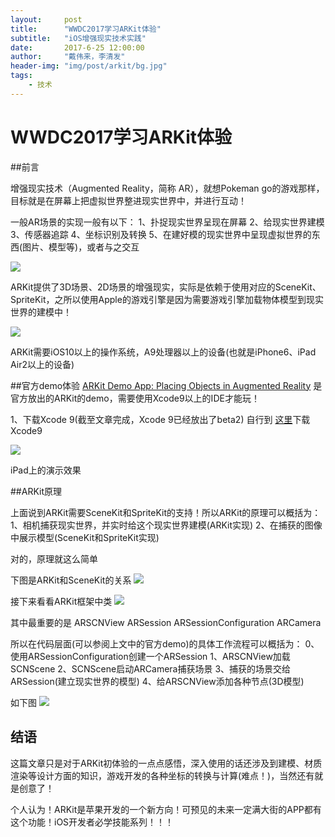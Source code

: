 ```yaml
---
layout:     post
title:      "WWDC2017学习ARKit体验"
subtitle:   "iOS增强现实技术实践"
date:       2017-6-25 12:00:00
author:     "戴伟来，李清发"
header-img: "img/post/arkit/bg.jpg"
tags:
    - 技术
---
```


# WWDC2017学习ARKit体验



##前言



增强现实技术（Augmented Reality，简称 AR），就想Pokeman go的游戏那样，目标就是在屏幕上把虚拟世界整进现实世界中，并进行互动！

一般AR场景的实现一般有以下：
1、扑捉现实世界呈现在屏幕
2、给现实世界建模
3、传感器追踪
4、坐标识别及转换
5、在建好模的现实世界中呈现虚拟世界的东西(图片、模型等)，或者与之交互



![](http://upload-images.jianshu.io/upload_images/6271687-1e42f9d04c5deca6.png?imageMogr2/auto-orient/strip%7CimageView2/2/w/1240)



ARKit提供了3D场景、2D场景的增强现实，实际是依赖于使用对应的SceneKit、SpriteKit，之所以使用Apple的游戏引擎是因为需要游戏引擎加载物体模型到现实世界的建模中！

![](http://upload-images.jianshu.io/upload_images/1455032-17c36e569476d9bb.png?imageMogr2/auto-orient/strip%7CimageView2/2/w/1240)

ARKit需要iOS10以上的操作系统，A9处理器以上的设备(也就是iPhone6、iPad Air2以上的设备)





##官方demo体验
[ARKit Demo App: Placing Objects in Augmented Reality](https://developer.apple.com/sample-code/wwdc/2017/PlacingObjects.zip) 是官方放出的ARKit的demo，需要使用Xcode9以上的IDE才能玩！

1、下载Xcode 9(截至文章完成，Xcode 9已经放出了beta2)
自行到 [这里](https://developer.apple.com/download/)下载Xcode9



![](http://upload-images.jianshu.io/upload_images/6230903-5c26d3dd85f2a1db?imageMogr2/auto-orient/strip%7CimageView2/2/w/1240)

iPad上的演示效果



##ARKit原理



上面说到ARKit需要SceneKit和SpriteKit的支持！所以ARKit的原理可以概括为：
1、相机捕获现实世界，并实时给这个现实世界建模(ARKit实现)
2、在捕获的图像中展示模型(SceneKit和SpriteKit实现)

对的，原理就这么简单

下图是ARKit和SceneKit的关系
![](http://upload-images.jianshu.io/upload_images/6271687-34c56daea7207015.png?imageMogr2/auto-orient/strip%7CimageView2/2/w/1240)

接下来看看ARKit框架中类
![](http://upload-images.jianshu.io/upload_images/6271687-67c0307d6f65392c.png?imageMogr2/auto-orient/strip%7CimageView2/2/w/1240)

其中最重要的是
ARSCNView
ARSession
ARSessionConfiguration
ARCamera

所以在代码层面(可以参阅上文中的官方demo)的具体工作流程可以概括为：
0、使用ARSessionConfiguration创建一个ARSession
1、ARSCNView加载SCNScene
2、SCNScene启动ARCamera捕获场景
3、捕获的场景交给ARSession(建立现实世界的模型)
4、给ARSCNView添加各种节点(3D模型)

如下图
![](http://upload-images.jianshu.io/upload_images/6271687-5b2cea6f7131d32e.png?imageMogr2/auto-orient/strip%7CimageView2/2/w/1240)





## 结语



这篇文章只是对于ARKit初体验的一点点感悟，深入使用的话还涉及到建模、材质渲染等设计方面的知识，游戏开发的各种坐标的转换与计算(难点！)，当然还有就是创意了！

个人认为！ARKit是苹果开发的一个新方向！可预见的未来一定满大街的APP都有这个功能！iOS开发者必学技能系列！！！









